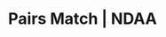 ---
layout: match
title: Pairs Match | NDAA
keywords: NDAA, norwich & district anglers association, norwich & district anglers, norwich and district angling, norwich & district, matches, fishing match, match result, pairs match, pairs open match
match-type: pairs
sections:
  - title: Match Information
    hash: match-info
    css-class: match-info
    paragraphs:
      - hdr:
        img:
        sentences:
          - txt: Please bring boots/waders and platform as some pegs in the ronds will be underwater.
          - txt: Each pairing will be split between Zone A and Zone B.
---